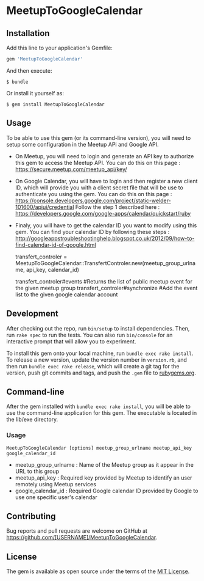 # MeetupToGoogleCalendar
## Installation

Add this line to your application's Gemfile:

```ruby
gem 'MeetupToGoogleCalendar'
```

And then execute:

    $ bundle

Or install it yourself as:

    $ gem install MeetupToGoogleCalendar

## Usage

To be able to use this gem (or its command-line version), you will need to setup some configuration in the Meetup APi and Google API.

- On Meetup, you will need to login and generate an API key to authorize this gem to access the Meetup API. You can do this on this page : https://secure.meetup.com/meetup_api/key/

- On Google Calendar, you will have to login and then register a new client ID, which will provide you with a client secret file that will be use to authenticate you using the gem. You can do this on this page : https://console.developers.google.com/project/static-welder-101600/apiui/credential
Follow the step 1 described here : https://developers.google.com/google-apps/calendar/quickstart/ruby

- Finaly, you will have to get the calendar ID you want to modify using this gem. You can find your calendar ID by following these steps : http://googleappstroubleshootinghelp.blogspot.co.uk/2012/09/how-to-find-calendar-id-of-google.html

	transfert_controler = MeetupToGoogleCalendar::TransfertControler.new(meetup_group_urlname, api_key, calendar_id)

	transfert_controler#events			#Returns the list of public meetup event for the given meetup group
	transfert_controler#synchronize		#Add the event list to the given google calendar account

## Development

After checking out the repo, run `bin/setup` to install dependencies. Then, run `rake spec` to run the tests. You can also run `bin/console` for an interactive prompt that will allow you to experiment.

To install this gem onto your local machine, run `bundle exec rake install`. To release a new version, update the version number in `version.rb`, and then run `bundle exec rake release`, which will create a git tag for the version, push git commits and tags, and push the `.gem` file to [rubygems.org](https://rubygems.org).

## Command-line

After the gem installed with `bundle exec rake install`, you will be able to use the command-line application for this gem. The executable is located in the lib/exe directory.

### Usage

	MeetupToGoogleCalendar [options] meetup_group_urlname meetup_api_key google_calendar_id

* meetup_group_urlname : Name of the Meetup group as it appear in the URL to this group
* meetup_api_key : Required key provided by Meetup to identify an user remotely using Meetup services
* google_calendar_id : Required Google calendar ID provided by Google to use one specific user's calendar

## Contributing

Bug reports and pull requests are welcome on GitHub at https://github.com/[USERNAME]/MeetupToGoogleCalendar.


## License

The gem is available as open source under the terms of the [MIT License](http://opensource.org/licenses/MIT).

